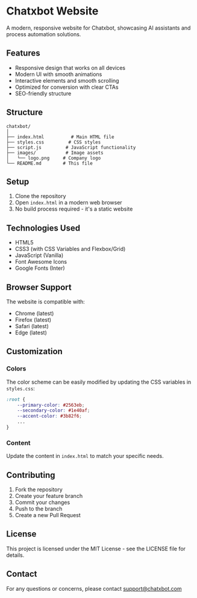 # Chatxbot Website

A modern, responsive website for Chatxbot, showcasing AI assistants and process automation solutions.

## Features

- Responsive design that works on all devices
- Modern UI with smooth animations
- Interactive elements and smooth scrolling
- Optimized for conversion with clear CTAs
- SEO-friendly structure

## Structure

```
chatxbot/
│
├── index.html          # Main HTML file
├── styles.css         # CSS styles
├── script.js         # JavaScript functionality
├── images/           # Image assets
│   └── logo.png     # Company logo
└── README.md        # This file
```

## Setup

1. Clone the repository
2. Open `index.html` in a modern web browser
3. No build process required - it's a static website

## Technologies Used

- HTML5
- CSS3 (with CSS Variables and Flexbox/Grid)
- JavaScript (Vanilla)
- Font Awesome Icons
- Google Fonts (Inter)

## Browser Support

The website is compatible with:
- Chrome (latest)
- Firefox (latest)
- Safari (latest)
- Edge (latest)

## Customization

### Colors
The color scheme can be easily modified by updating the CSS variables in `styles.css`:

```css
:root {
    --primary-color: #2563eb;
    --secondary-color: #1e40af;
    --accent-color: #3b82f6;
    ...
}
```

### Content
Update the content in `index.html` to match your specific needs.

## Contributing

1. Fork the repository
2. Create your feature branch
3. Commit your changes
4. Push to the branch
5. Create a new Pull Request

## License

This project is licensed under the MIT License - see the LICENSE file for details.

## Contact

For any questions or concerns, please contact support@chatxbot.com
